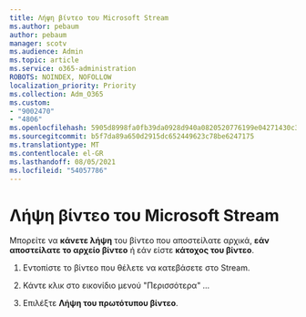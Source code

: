 ```yaml
---
title: Λήψη βίντεο του Microsoft Stream
ms.author: pebaum
author: pebaum
manager: scotv
ms.audience: Admin
ms.topic: article
ms.service: o365-administration
ROBOTS: NOINDEX, NOFOLLOW
localization_priority: Priority
ms.collection: Adm_O365
ms.custom:
- "9002470"
- "4806"
ms.openlocfilehash: 5905d8998fa0fb39da0928d940a0820520776199e04271430c36d3f7c1cd92fc
ms.sourcegitcommit: b5f7da89a650d2915dc652449623c78be6247175
ms.translationtype: MT
ms.contentlocale: el-GR
ms.lasthandoff: 08/05/2021
ms.locfileid: "54057786"
---
```

# <a name="download-microsoft-stream-videos"></a>Λήψη βίντεο του Microsoft Stream

Μπορείτε να **κάνετε λήψη** του βίντεο που αποστείλατε αρχικά, **εάν αποστείλατε το αρχείο βίντεο** ή εάν είστε **κάτοχος του βίντεο**.

1. Εντοπίστε το βίντεο που θέλετε να κατεβάσετε στο Stream.

2. Κάντε κλικ στο εικονίδιο μενού "Περισσότερα" *...*

3. Επιλέξτε **Λήψη του πρωτότυπου βίντεο**.

